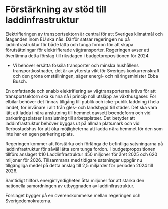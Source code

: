 # Förstärkning av stöd till laddinfrastruktur

Elektrifieringen av transportsektorn är central för att Sveriges klimatmål och åtaganden inom EU ska nås. Därför satsar regeringen nu på laddinfrastruktur för både lätta och tunga fordon för att skapa förutsättningar för elektrifierade vägtransporter. Regeringen avser att överlämna detta förslag till riksdagen i budgetpropositionen för 2024.

- Vi behöver ersätta fossila transporter och minska hushållens transportkostnader, det är av yttersta vikt för Sveriges konkurrenskraft och den gröna omställningen, säger energi- och näringsminister Ebba Busch.

En omfattande och snabb elektrifiering av vägtransporterna krävs för att transportsektorn ska kunna nå i princip noll utsläpp av växthusgaser. För elbilar behöver det finnas tillgång till publik och icke-publik laddning i hela landet, för invånare i allt från gles- och landsbygd till städer. Det ska vara lätt att ladda i nära anslutning till hemmet oavsett boendeform och vid parkeringsplatser i anslutning till arbetsplatser. Det betyder att laddinfrastruktur behöver byggas ut på allmän platsmark och vid flerbostadshus för att öka möjligheterna att ladda nära hemmet för den som inte har en egen parkeringsplats.

Regeringen kommer att förstärka och förlänga de befintliga satsningarna på laddinfrastruktur för såväl lätta som tunga fordon. I budgetpropositionen tillförs anslaget 1:10 Laddinfrastruktur 450 miljoner för året 2025 och 620 miljoner för 2026. Tillsammans med tidigare satsningar uppgår nu tillgängliga medel på detta anslag till 2,5 miljarder för perioden 2024 till 2026.

Samtidigt tillförs energimyndigheten åtta miljoner för att stärka den nationella samordningen av utbyggnaden av laddinfrastruktur.

Förslaget bygger på en överenskommelse mellan regeringen och Sverigedemokraterna.
